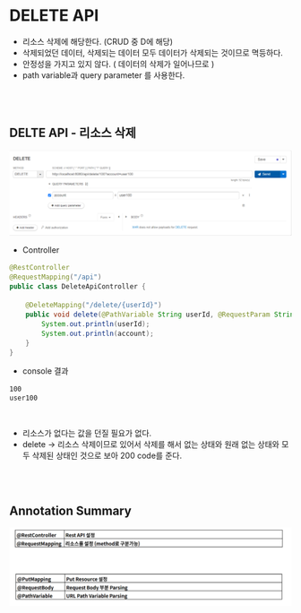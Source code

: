 # DELETE API
- 리소스 삭제에 해당한다. (CRUD 중 D에 해당)
- 삭제되었던 데이터, 삭제되는 데이터 모두 데이터가 삭제되는 것이므로 멱등하다.
- 안정성을 가지고 있지 않다. ( 데이터의 삭제가 일어나므로 )
- path variable과 query parameter 를 사용한다.

<br><br>

## DELTE API - 리소스 삭제

<img src="./img/delete_request.PNG">

<br>

- Controller
```java
@RestController
@RequestMapping("/api")
public class DeleteApiController {

    @DeleteMapping("/delete/{userId}")
    public void delete(@PathVariable String userId, @RequestParam String account){
        System.out.println(userId);
        System.out.println(account);
    }
}

```
- console 결과
```
100
user100
```

<br>

- 리소스가 없다는 값을 던질 필요가 없다. 
- delete -> 리소스 삭제이므로 있어서 삭제를 해서 없는 상태와 원래 없는 상태와 모두 삭제된 상태인 것으로 보아 200 code를 준다.

<br><br>

## Annotation Summary

<img src="./img/delete_annotation.PNG">